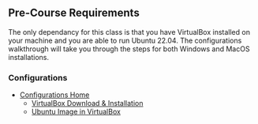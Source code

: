 ## Pre-Course Requirements

The only dependancy for this class is that you have VirtualBox installed on your machine and you are able to run Ubuntu 22.04. The configurations walkthrough will take you through the steps for both Windows and MacOS installations.

### Configurations

- [Configurations Home](../configurations/)
  - [VirtualBox Download & Installation](../configurations/virtualbox/)
  - [Ubuntu Image in VirtualBox](../configurations/ubuntu/)